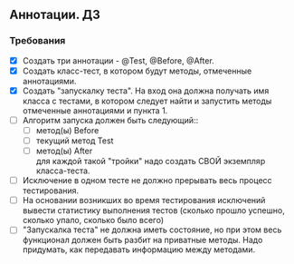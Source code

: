 ## Аннотации. ДЗ 

### Требования

- [x] Создать три аннотации - @Test, @Before, @After.
- [x] Создать класс-тест, в котором будут методы, отмеченные аннотациями.
- [x] Создать "запускалку теста". На вход она должна получать имя класса с тестами, в котором следует найти и запустить методы отмеченные аннотациями и пункта 1.
- [ ] Алгоритм запуска должен быть следующий::
  - [ ] метод(ы) Before
  - [ ] текущий метод Test
  - [ ] метод(ы) After <br> для каждой такой "тройки" надо создать СВОЙ экземпляр класса-теста.
- [ ] Исключение в одном тесте не должно прерывать весь процесс тестирования.
- [ ] На основании возникших во время тестирования исключений вывести статистику выполнения тестов (сколько прошло успешно, сколько упало, сколько было всего)
- [ ] "Запускалка теста" не должна иметь состояние, но при этом весь функционал должен быть разбит на приватные методы.
  Надо придумать, как передавать информацию между методами.